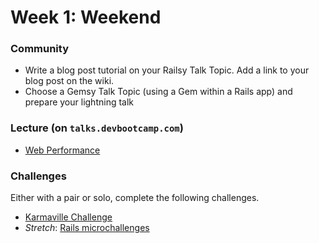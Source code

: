 # Week 1: Weekend

### Community

- Write a blog post tutorial on your Railsy Talk Topic.  Add a link to
your blog post on the wiki.
- Choose a Gemsy Talk Topic (using a Gem within a Rails app) and
prepare your lightning talk

### Lecture (on `talks.devbootcamp.com`)

- [Web Performance](https://talks.devbootcamp.com/web-performance-3)

### Challenges

Either with a pair or solo, complete the following challenges.

- [Karmaville Challenge](../../../../karmaville)
- *Stretch*: [Rails microchallenges](#rails-microchallenges)
